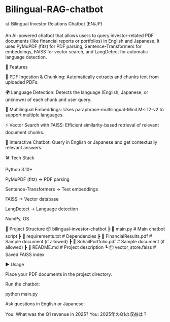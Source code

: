 ﻿# Bilingual-RAG-chatbot
 📊 Bilingual Investor Relations Chatbot (EN/JP)

An AI-powered chatbot that allows users to query investor-related PDF documents (like financial reports or portfolios) in English and Japanese.
It uses PyMuPDF (fitz) for PDF parsing, Sentence-Transformers for embeddings, FAISS for vector search, and LangDetect for automatic language detection.

🚀 Features

📂 PDF Ingestion & Chunking: Automatically extracts and chunks text from uploaded PDFs.

🌍 Language Detection: Detects the language (English, Japanese, or unknown) of each chunk and user query.

🤖 Multilingual Embeddings: Uses paraphrase-multilingual-MiniLM-L12-v2 to support multiple languages.

⚡ Vector Search with FAISS: Efficient similarity-based retrieval of relevant document chunks.

💬 Interactive Chatbot: Query in English or Japanese and get contextually relevant answers.

🛠️ Tech Stack

Python 3.10+

PyMuPDF (fitz)
 → PDF parsing

Sentence-Transformers
 → Text embeddings

FAISS
 → Vector database

LangDetect
 → Language detection

NumPy, OS

📂 Project Structure
📦 bilingual-investor-chatbot
 ┣ 📜 main.py              # Main chatbot script
 ┣ 📜 requirements.txt     # Dependencies
 ┣ 📜 FinancialResults.pdf # Sample document (if allowed)
 ┣ 📜 SohailPortfolio.pdf  # Sample document (if allowed)
 ┣ 📜 README.md            # Project description
 ┗ 📦 vector_store.faiss   # Saved FAISS index

 ▶️ Usage

Place your PDF documents in the project directory.

Run the chatbot:

python main.py


Ask questions in English or Japanese:

You: What was the Q1 revenue in 2025?
You: 2025年のQ1の収益は？

